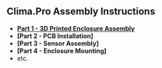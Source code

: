 ## Clima.Pro Assembly Instructions

* **[Part 1 - 3D Printed Enclosure Assembly](/Docs/Clima.Pro/Assembly_Instructions/1_Enclosure.md)**
* **[Part 2 - PCB Installation]**
* **[Part 3 - Sensor Assembly]**
* **[Part 4 - Enclosure Mounting]**
* etc.

